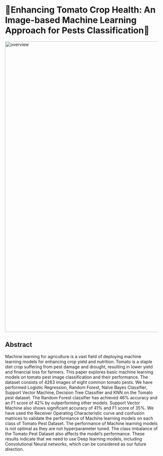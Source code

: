 # 🍅Enhancing Tomato Crop Health: An Image-based Machine Learning Approach for Pests Classification🍅
<img width="960" alt="overview" src="https://github.com/Praharsha-Himala/Tomato_pest_classification/assets/134080682/184e9ed0-d116-44ef-b446-12340d3ba2f2">

## Abstract
Machine learning for agriculture is a vast field of deploying machine learning models for enhancing crop yield and nutrition. Tomato is a staple diet crop suffering from pest damage and drought, resulting in lower yield and financial loss for farmers. This paper explores basic machine learning models on tomato pest image classification and their performance. The dataset consists of 4263 images of eight common tomato pests. We have performed Logistic Regression, Random Forest, Naïve Bayes Classifier, Support Vector Machine, Decision Tree Classifier and KNN on the Tomato pest dataset. The Random Forest classifier has achieved 46\% accuracy and an F1 score of 42\% by outperforming other models. Support Vector Machine also shows significant accuracy of 41\% and F1 score of 35\%. We have used the Receiver Operating Characteristic curve and confusion matrices to validate the performance of Machine learning models on each class of Tomato Pest Dataset. The performance of Machine learning models is not optimal as they are not hyperparameter tuned. The class imbalance of the Tomato Pest Dataset also affects the model’s performance. These results indicate that we need to use Deep learning models, including Convolutional Neural networks, which can be considered as our future direction.
